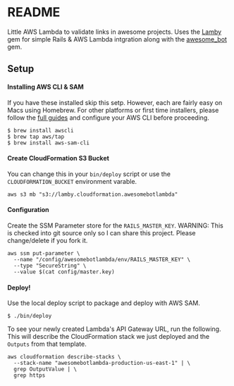 
# README

Little AWS Lambda to validate links in awesome projects. Uses the [Lamby](https://github.com/customink/lamby) gem for simple Rails & AWS Lambda intgration along with the [awesome_bot](https://github.com/dkhamsing/awesome_bot) gem.


## Setup

#### Installing AWS CLI & SAM

If you have these installed skip this setp. However, each are fairly easy on Macs using Homebrew. For other platforms or first time installers, please follow the [full guides](https://github.com/customink/lamby/issues/18) and configure your AWS CLI before proceeding.

```shell
$ brew install awscli
$ brew tap aws/tap
$ brew install aws-sam-cli
```

#### Create CloudFormation S3 Bucket

You can change this in your `bin/deploy` script or use the `CLOUDFORMATION_BUCKET` environment varable.

```shell
aws s3 mb "s3://lamby.cloudformation.awesomebotlambda"
```

#### Configuration

Create the SSM Parameter store for the `RAILS_MASTER_KEY`. WARNING: This is checked into git source only so I can share this project. Please change/delete if you fork it.

```shell
aws ssm put-parameter \
  --name "/config/awesomebotlambda/env/RAILS_MASTER_KEY" \
  --type "SecureString" \
  --value $(cat config/master.key)
```

#### Deploy!

Use the local deploy script to package and deploy with AWS SAM.

```shell
$ ./bin/deploy
```

To see your newly created Lambda's API Gateway URL, run the following. This will describe the CloudFormation stack we just deployed and the `Outputs` from that template.

```shell
aws cloudformation describe-stacks \
  --stack-name "awesomebotlambda-production-us-east-1" | \
  grep OutputValue | \
  grep https
```
